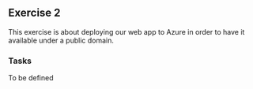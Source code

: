 ## Exercise 2 ##

This exercise is about deploying our web app to Azure in order to have it available under a public domain.


### Tasks ###

To be defined